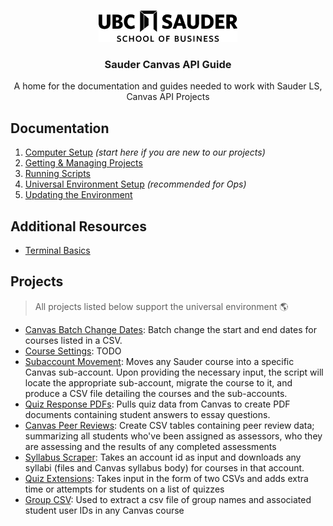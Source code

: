 <!-- PROJECT LOGO -->
<br />
<p align="center">
  <div align="center">
    <img src="imgs/sauder-logo.png" alt="Logo" height="50">
  </div>

  <h3 align="center">Sauder Canvas API Guide</h3>

  <p align="center">
  A home for the documentation and guides needed to work with Sauder LS, Canvas API Projects
    <br />
  </p>
</p>

<!-- LINKS TO ALL DOCS -->

## Documentation

1. [Computer Setup](docs/computer-setup.md) _(start here if you are new to our projects)_
2. [Getting & Managing Projects](docs/github-project-management.md)
3. [Running Scripts](docs/running-instructions.md)
4. [Universal Environment Setup](docs/universal-env-setup.md) _(recommended for Ops)_
5. [Updating the Environment](docs/updating-environments.md)

## Additional Resources

- [Terminal Basics](docs/terminal-basics.md)

## Projects

> All projects listed below support the universal environment 🌎

- [Canvas Batch Change Dates](https://github.com/saud-learning-services/canvas-batch-change-dates): Batch change the start and end dates for courses listed in a CSV.
- [Course Settings](https://github.com/saud-learning-services/course-settings): TODO
- [Subaccount Movement](https://github.com/saud-learning-services/subaccount-movement): Moves any Sauder course into a specific Canvas sub-account. Upon providing the necessary input, the script will locate the appropriate sub-account, migrate the course to it, and produce a CSV file detailing the courses and the sub-accounts.
- [Quiz Response PDFs](https://github.com/saud-learning-services/quiz-response-pdfs): Pulls quiz data from Canvas to create PDF documents containing student answers to essay questions.
- [Canvas Peer Reviews](https://github.com/saud-learning-services/canvas-peer-reviews): Create CSV tables containing peer review data; summarizing all students who've been assigned as assessors, who they are assessing and the results of any completed assessments
- [Syllabus Scraper](https://github.com/saud-learning-services/syllabus-scraper): Takes an account id as input and downloads any syllabi (files and Canvas syllabus body) for courses in that account.
- [Quiz Extensions](https://github.com/saud-learning-services/quiz-extensions): Takes input in the form of two CSVs and adds extra time or attempts for students on a list of quizzes
- [Group CSV](https://github.com/saud-learning-services/group-csv): Used to extract a csv file of group names and associated student user IDs in any Canvas course
